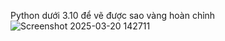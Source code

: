 Python dưới 3.10 để vẽ được sao vàng hoàn chỉnh
![Screenshot 2025-03-20 142711](https://github.com/user-attachments/assets/9c3dc127-1b2a-469b-bd49-08f6ac5176b4)
